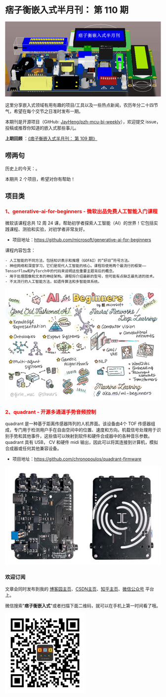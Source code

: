 # 痞子衡嵌入式半月刊： 第 110 期

![](https://raw.githubusercontent.com/JayHeng/pzh-mcu-bi-weekly/master/pics/pzh_mcu_bi_weekly.PNG)

这里分享嵌入式领域有用有趣的项目/工具以及一些热点新闻，农历年分二十四节气，希望在每个交节之日准时发布一期。

本期刊是开源项目（GitHub: [JayHeng/pzh-mcu-bi-weekly](https://github.com/JayHeng/pzh-mcu-bi-weekly)），欢迎提交 issue，投稿或推荐你知道的嵌入式那些事儿。

**上期回顾** ：[《痞子衡嵌入式半月刊： 第 109 期》](https://www.cnblogs.com/henjay724/p/18464218)

## 唠两句

历史上的今天：。

本期共 2 个项目，希望对你有帮助！

## 项目类

### <font color="red">1、generative-ai-for-beginners - 微软出品免费人工智能入门课程</font>

微软该课程总共 12 周 24 课，帮助初学者探索人工智能（AI）的世界！它包括实践课程、测验和实验，对初学者非常友好。  

 * 项目地址：https://github.com/microsoft/generative-ai-for-beginners

课程内容包含：

```text
- 人工智能的不同方法，包括知识表示和推理（GOFAI）的“好旧”符号方法。
- 神经网络和深度学习，它们是现代人工智能的核心。课程将使用两个最流行的框架——TensorFlow和PyTorch中的代码来说明这些重要主题背后的概念。
- 用于处理图像和文本的神经架构。课程将介绍最新的型号，但可能有点缺乏最先进的技术。
- 不太流行的人工智能方法，如遗传算法和多智能体系统。
```

![](https://raw.githubusercontent.com/JayHeng/pzh-mcu-bi-weekly/master/pics/issue-110/generative-ai-for-beginners.PNG)

### <font color="red">2、quadrant - 开源多通道手势音频控制</font>

quadrant 是一种基于距离传感器阵列的人机界面。该设备由4个 TOF 传感器组成，专门用于检测用户手在自由空间中的位置、速度和方向。机载信号处理用于识别手势和其他事件，这些值可以映射到软件和硬件合成器中的各种音乐参数。quadrant 具有 USB， CV 和硬件 midi 输出，因此可以将其连接到计算机，模拟合成器或任何其他兼容设备。  

 * 项目地址：https://github.com/chronopoulos/quadrant-firmware

![](https://raw.githubusercontent.com/JayHeng/pzh-mcu-bi-weekly/master/pics/issue-110/quadrant.PNG)

### 欢迎订阅

文章会同时发布到我的 [博客园主页](https://www.cnblogs.com/henjay724/)、[CSDN主页](https://blog.csdn.net/henjay724)、[知乎主页](https://www.zhihu.com/people/henjay724)、[微信公众号](http://weixin.sogou.com/weixin?type=1&query=痞子衡嵌入式) 平台上。

微信搜索"__痞子衡嵌入式__"或者扫描下面二维码，就可以在手机上第一时间看了哦。

![](https://raw.githubusercontent.com/JayHeng/pzhmcu-picture/master/wechat/pzhMcu_qrcode_258x258.jpg)

